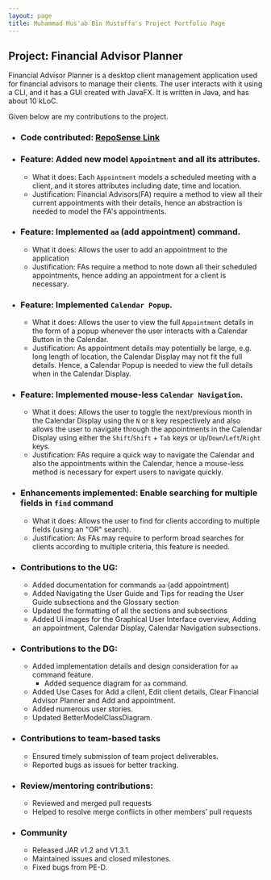 ```yaml
---
layout: page
title: Muhammad Mus'ab Bin Mustaffa's Project Portfolio Page
---
```


## Project: Financial Advisor Planner

Financial Advisor Planner is a desktop client management application used for financial advisors to manage their clients. The user interacts with it using a CLI, and it has a GUI created with JavaFX. It is written in Java, and has about 10 kLoC.

Given below are my contributions to the project.

- ### Code contributed: [RepoSense Link](https://nus-cs2103-ay2223s1.github.io/tp-dashboard/?search=muhdmusab&sort=groupTitle&sortWithin=title&timeframe=commit&mergegroup=&groupSelect=groupByRepos&breakdown=true&checkedFileTypes=docs~functional-code~test-code~other&since=2022-09-16&tabOpen=true&tabType=authorship&tabAuthor=MuhdMusab&tabRepo=AY2223S1-CS2103T-W09-2%2Ftp%5Bmaster%5D&authorshipIsMergeGroup=false&authorshipFileTypes=docs~functional-code~test-code&authorshipIsBinaryFileTypeChecked=false&authorshipIsIgnoredFilesChecked=false)
- ### Feature: Added new model `Appointment` and all its attributes.
  - What it does: Each `Appointment` models a scheduled meeting with a client, and it stores attributes including date, time and location.
  - Justification: Financial Advisors(FA) require a method to view all their current appointments with their details, hence an abstraction is needed to model the FA's appointments.
- ### Feature: Implemented `aa` (add appointment) command.
  - What it does: Allows the user to add an appointment to the application
  - Justification: FAs require a method to note down all their scheduled appointments, hence adding an appointment for a client is necessary.
- ### Feature: Implemented `Calendar Popup`.
  - What it does: Allows the user to view the full `Appointment` details in the form of a popup whenever the user interacts with a Calendar Button in the Calendar.
  - Justification: As appointment details may potentially be large, e.g. long length of location, the Calendar Display may not fit the full details. Hence, a Calendar Popup is needed to view the full details when in the Calendar Display. 
- ### Feature: Implemented mouse-less `Calendar Navigation`.
  - What it does: Allows the user to toggle the next/previous month in the Calendar Display using the `N` or `B` key respectively and also allows the user to navigate through the appointments in the Calendar Display using either the `Shift`/`Shift` + `Tab` keys or `Up`/`Down`/`Left`/`Right` keys.
  - Justification: FAs require a quick way to navigate the Calendar and also the appointments within the Calendar, hence a mouse-less method is necessary for expert users to navigate quickly.
- ### Enhancements implemented: Enable searching for multiple fields in `find` command
  - What it does: Allows the user to find for clients according to multiple fields (using an "OR" search).
  - Justification: As FAs may require to perform broad searches for clients according to multiple criteria, this feature is needed.
- ### Contributions to the UG:
  - Added documentation for commands `aa` (add appointment)
  - Added Navigating the User Guide and Tips for reading the User Guide subsections and the Glossary section
  - Updated the formatting of all the sections and subsections
  - Added Ui images for the Graphical User Interface overview, Adding an appointment, Calendar Display, Calendar Navigation subsections.
- ### Contributions to the DG:
  - Added implementation details and design consideration for `aa` command feature.
    - Added sequence diagram for `aa` command.
  - Added Use Cases for Add a client, Edit client details, Clear Financial Advisor Planner and Add and appointment.
  - Added numerous user stories.
  - Updated BetterModelClassDiagram.
- ### Contributions to team-based tasks
  - Ensured timely submission of team project deliverables.
  - Reported bugs as issues for better tracking.
- ### Review/mentoring contributions:
  - Reviewed and merged pull requests
  - Helped to resolve merge conflicts in other members’ pull requests
- ### Community
  - Released JAR v1.2 and V1.3.1.
  - Maintained issues and closed milestones.
  - Fixed bugs from PE-D.
